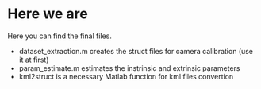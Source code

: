 # Here we are

Here you can find the final files.

* dataset_extraction.m creates the struct files for camera calibration (use it at first)
* param_estimate.m estimates the instrinsic and extrinsic parameters
* kml2struct is a necessary Matlab function for kml files convertion
